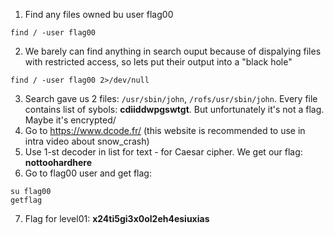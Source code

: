 1. Find any files owned bu user flag00
```
find / -user flag00
```
2. We barely can find anything in search ouput because of dispalying files with restricted access, so lets put their output into a "black hole"
```
find / -user flag00 2>/dev/null
```
3. Search gave us 2 files: `/usr/sbin/john`, `/rofs/usr/sbin/john`. Every file contains list of sybols: **cdiiddwpgswtgt**. But unfortunately it's not a flag. Maybe it's encrypted/
4. Go to https://www.dcode.fr/ (this website is recommended to use in intra video about snow_crash)
5. Use 1-st decoder in list for text - for Caesar cipher. We get our flag: **nottoohardhere**
6. Go to flag00 user and get flag:
```
su flag00
getflag
```
7. Flag for level01: **x24ti5gi3x0ol2eh4esiuxias**
